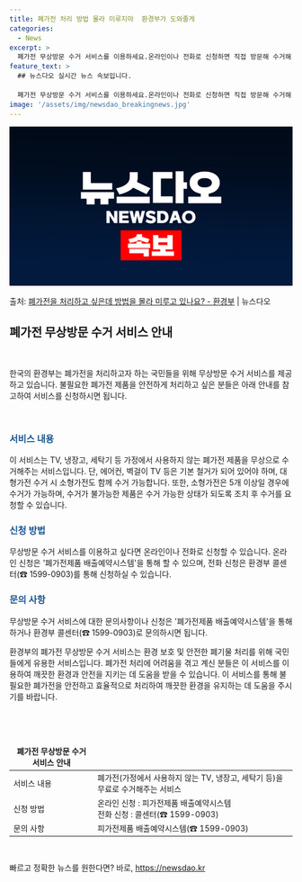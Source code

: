 ```yaml
---
title: 폐가전 처리 방법 몰라 미루지마  환경부가 도와줄게
categories:
  - News
excerpt: >
  폐가전 무상방문 수거 서비스를 이용하세요.온라인이나 전화로 신청하면 직접 방문해 수거해 갑니다. ▲ 지원대상…
feature_text: >
  ## 뉴스다오 실시간 뉴스 속보입니다.

  폐가전 무상방문 수거 서비스를 이용하세요.온라인이나 전화로 신청하면 직접 방문해 수거해 갑니다. ▲ 지원대상…
image: '/assets/img/newsdao_breakingnews.jpg'
---
```


![뉴스다오 속보](/assets/img/newsdao_breakingnews.jpg)

<p>출처: <a href="https://newsdao.kr/2736" rel="dofollow">폐가전을 처리하고 싶은데 방법을 몰라 미루고 있나요? - 환경부</a> | 뉴스다오</p>

<h2 data-ke-size="size26">폐가전 무상방문 수거 서비스 안내</h2>
<p data-ke-size="size16">&nbsp;</p>
한국의 환경부는 폐가전을 처리하고자 하는 국민들을 위해 무상방문 수거 서비스를 제공하고 있습니다. 불필요한 폐가전 제품을 안전하게 처리하고 싶은 분들은 아래 안내를 참고하여 서비스를 신청하시면 됩니다.
<p data-ke-size="size16">&nbsp;</p>

<h3><b><span style="color: #1a5490;">서비스 내용</span></b></h3>
이 서비스는 TV, 냉장고, 세탁기 등 가정에서 사용하지 않는 폐가전 제품을 무상으로 수거해주는 서비스입니다. 단, 에어컨, 벽걸이 TV 등은 기본 철거가 되어 있어야 하며, 대형가전 수거 시 소형가전도 함께 수거 가능합니다. 또한, 소형가전은 5개 이상일 경우에 수거가 가능하며, 수거가 불가능한 제품은 수거 가능한 상태가 되도록 조치 후 수거를 요청할 수 있습니다.

<h3><b><span style="color: #1a5490;">신청 방법</span></b></h3>
무상방문 수거 서비스를 이용하고 싶다면 온라인이나 전화로 신청할 수 있습니다. 온라인 신청은 '폐가전제품 배출예약시스템'을 통해 할 수 있으며, 전화 신청은 환경부 콜센터(☎ 1599-0903)를 통해 신청하실 수 있습니다.

<h3><b><span style="color: #1a5490;">문의 사항</span></b></h3>
무상방문 수거 서비스에 대한 문의사항이나 신청은 '폐가전제품 배출예약시스템'을 통해 하거나 환경부 콜센터(☎ 1599-0903)로 문의하시면 됩니다.

환경부의 폐가전 무상방문 수거 서비스는 환경 보호 및 안전한 폐기물 처리를 위해 국민들에게 유용한 서비스입니다. 폐가전 처리에 어려움을 겪고 계신 분들은 이 서비스를 이용하여 깨끗한 환경과 안전을 지키는 데 도움을 받을 수 있습니다. 
이 서비스를 통해 불필요한 폐가전을 안전하고 효율적으로 처리하여 깨끗한 환경을 유지하는 데 도움을 주시기를 바랍니다.
<p data-ke-size="size16">&nbsp;</p>
<p data-ke-size="size16">&nbsp;</p>
<table>
<thead>
<tr>
<td style="text-align: center; height: 17px;"><b>폐가전 무상방문 수거 서비스 안내</b></td>
</tr>
</thead>
<tbody>
<tr>
<td style="text-align: left; height: 17px;">서비스 내용</td>
<td style="text-align: left; height: 17px;">폐가전(가정에서 사용하지 않는 TV, 냉장고, 세탁기 등)을 무료로 수거해주는 서비스</td>
</tr>
<tr>
<td style="text-align: left; height: 17px;">신청 방법</td>
<td style="text-align: left; height: 17px;">온라인 신청 : 피가전제품 배출예약시스템<br>전화 신청 : 콜센터(☎ 1599-0903)</td>
</tr>
<tr>
<td style="text-align: left; height: 17px;">문의 사항</td>
<td style="text-align: left; height: 17px;">피가전제품 배출예약시스템(☎ 1599-0903)</td>
</tr>
</tbody>
</table>
<p data-ke-size="size16">&nbsp;</p> 

빠르고 정확한 뉴스를 원한다면? 바로, <a href="https://newsdao.kr" rel="dofollow">https://newsdao.kr</a>


    
